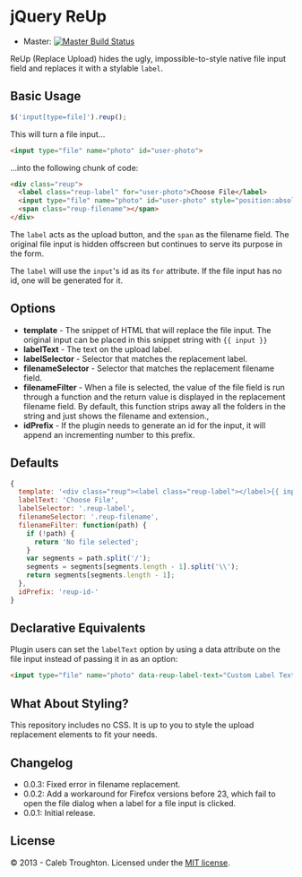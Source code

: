 # jQuery ReUp

- Master: [![Master Build Status](https://travis-ci.org/imakewebthings/jquery-reup.png?branch=master)](https://travis-ci.org/imakewebthings/jquery-reup)

ReUp (Replace Upload) hides the ugly, impossible-to-style native file input field and replaces it with a stylable `label`.

## Basic Usage

```js
$('input[type=file]').reup();
```

This will turn a file input...

```html
<input type="file" name="photo" id="user-photo">
```

...into the following chunk of code:

```html
<div class="reup">
  <label class="reup-label" for="user-photo">Choose File</label>
  <input type="file" name="photo" id="user-photo" style="position:absolute; left:-99999px;">
  <span class="reup-filename"></span>
</div>
```

The `label` acts as the upload button, and the `span` as the filename field. The original file input is hidden offscreen but continues to serve its purpose in the form.

The `label` will use the `input`'s id as its `for` attribute. If the file input has no id, one will be generated for it.

## Options

- **template** - The snippet of HTML that will replace the file input. The original input can be placed in this snippet string with `{{ input }}`
- **labelText** - The text on the upload label.
- **labelSelector** - Selector that matches the replacement label.
- **filenameSelector** - Selector that matches the replacement filename field.
- **filenameFilter** - When a file is selected, the value of the file field is run through a function and the return value is displayed in the replacement filename field. By default, this function strips away all the folders in the string and just shows the filename and extension.,
- **idPrefix** - If the plugin needs to generate an id for the input, it will append an incrementing number to this prefix.

## Defaults

```js
{
  template: '<div class="reup"><label class="reup-label"></label>{{ input }}<span class="reup-filename"></span></div>',
  labelText: 'Choose File',
  labelSelector: '.reup-label',
  filenameSelector: '.reup-filename',
  filenameFilter: function(path) {
    if (!path) {
      return 'No file selected';
    }
    var segments = path.split('/');
    segments = segments[segments.length - 1].split('\\');
    return segments[segments.length - 1];
  },
  idPrefix: 'reup-id-'
}
```

## Declarative Equivalents

Plugin users can set the `labelText` option by using a data attribute on the file input instead of passing it in as an option:

```html
<input type="file" name="photo" data-reup-label-text="Custom Label Text">
```

## What About Styling?

This repository includes no CSS. It is up to you to style the upload replacement elements to fit your needs.

## Changelog

- 0.0.3: Fixed error in filename replacement.
- 0.0.2: Add a workaround for Firefox versions before 23, which fail to open the file dialog when a label for a file input is clicked.
- 0.0.1: Initial release.

## License

© 2013 - Caleb Troughton. Licensed under the [MIT license](http://opensource.org/licenses/MIT).